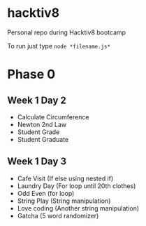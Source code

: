 # hacktiv8
 Personal repo during Hacktiv8 bootcamp

To run just type `node *filename.js*`
# Phase 0
## Week 1 Day 2
- Calculate Circumference
- Newton 2nd Law
- Student Grade
- Student Graduate

## Week 1 Day 3
- Cafe Visit (If else using nested if)
- Laundry Day (For loop until 20th clothes)
- Odd Even (for loop)
- String Play (String manipulation)
- Love coding (Another string manipulation)
- Gatcha (5 word randomizer)